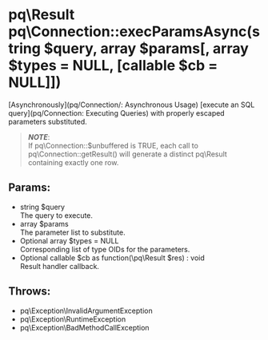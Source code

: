 # pq\Result pq\Connection::execParamsAsync(string $query, array $params[, array $types = NULL, [callable $cb = NULL]])

[Asynchronously](pq/Connection/: Asynchronous Usage) [execute an SQL query](pq/Connection: Executing Queries) with properly escaped parameters substituted.

> ***NOTE***:  
  If pq\Connection::$unbuffered is TRUE, each call to pq\Connection::getResult() will generate a distinct pq\Result containing exactly one row.

## Params:

* string $query  
  The query to execute.
* array $params  
  The parameter list to substitute.
* Optional array $types = NULL  
  Corresponding list of type OIDs for the parameters.
* Optional callable $cb as function(\pq\Result $res) : void  
  Result handler callback.

## Throws:

* pq\Exception\InvalidArgumentException
* pq\Exception\RuntimeException
* pq\Exception\BadMethodCallException

